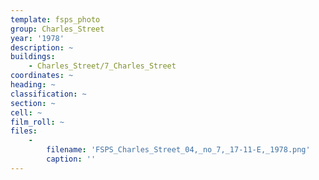```yaml
---
template: fsps_photo
group: Charles_Street
year: '1978'
description: ~
buildings:
    - Charles_Street/7_Charles_Street
coordinates: ~
heading: ~
classification: ~
section: ~
cell: ~
film_roll: ~
files:
    -
        filename: 'FSPS_Charles_Street_04,_no_7,_17-11-E,_1978.png'
        caption: ''
---
```

